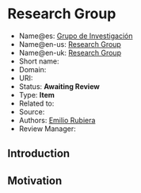 # Research Group

* Name@es: [Grupo de Investigación]() 
* Name@en-us: [Research Group]()
* Name@en-uk: [Research Group]()
* Short name: 
* Domain: 
* URI: 
* Status: **Awaiting Review**
* Type: **Item**
* Related to:
* Source: 
* Authors: [Emilio Rubiera](https://github.com/spitxa)
* Review Manager:

## Introduction



## Motivation